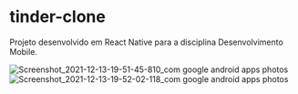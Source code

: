 # tinder-clone
Projeto desenvolvido em React Native para a disciplina Desenvolvimento Mobile.


![Screenshot_2021-12-13-19-51-45-810_com google android apps photos](https://user-images.githubusercontent.com/77025401/145908279-e3610285-cf41-49ea-baee-bf78cd62cbaa.jpg)
![Screenshot_2021-12-13-19-52-02-118_com google android apps photos](https://user-images.githubusercontent.com/77025401/145908286-5faf5606-8ad6-4257-8bef-eb534c6d6527.jpg)
